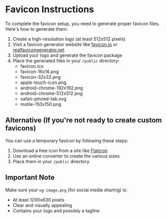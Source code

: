 # Favicon Instructions

To complete the favicon setup, you need to generate proper favicon files. Here's how to generate them:

1. Create a high-resolution logo (at least 512x512 pixels)
2. Visit a favicon generator website like [favicon.io](https://favicon.io/) or [realfavicongenerator.net](https://realfavicongenerator.net/)
3. Upload your logo and generate the favicon package
4. Place the generated files in your `/public` directory:
   - favicon.ico
   - favicon-16x16.png
   - favicon-32x32.png
   - apple-touch-icon.png
   - android-chrome-192x192.png
   - android-chrome-512x512.png
   - safari-pinned-tab.svg
   - mstile-150x150.png

## Alternative (If you're not ready to create custom favicons)

You can use a temporary favicon by following these steps:

1. Download a free icon from a site like [Flaticon](https://www.flaticon.com/)
2. Use an online converter to create the various sizes
3. Place them in your `/public` directory

## Important Note

Make sure your `og-image.png` (for social media sharing) is:
- At least 1200x630 pixels
- Clear and visually appealing
- Contains your logo and possibly a tagline
